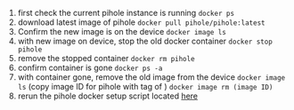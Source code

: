 1. first check the current pihole instance is running
   `docker ps`
2. download latest image of pihole
   `docker pull pihole/pihole:latest`
3. Confirm the new image is on the device 
   `docker image ls`
4. with new image on device, stop the old docker container
   `docker stop pihole`
5. remove the stopped container
   `docker rm pihole`
6. confirm container is gone 
   `docker ps -a`
7. with container gone, remove the old image from the device
   `docker image ls` (copy image ID for pihole with tag of <none>)
   `docker image rm (image ID)` 
8. rerun the pihole docker setup script located [here](https://github.com/pi-hole/docker-pi-hole/blob/master/examples/docker_run.sh)
